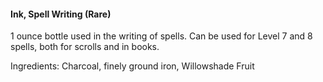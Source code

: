 #### Ink, Spell Writing (Rare)
1 ounce bottle used in the writing of spells. Can be used for Level 7 and 8 spells, both for scrolls and in books. 

Ingredients: Charcoal, finely ground iron, Willowshade Fruit